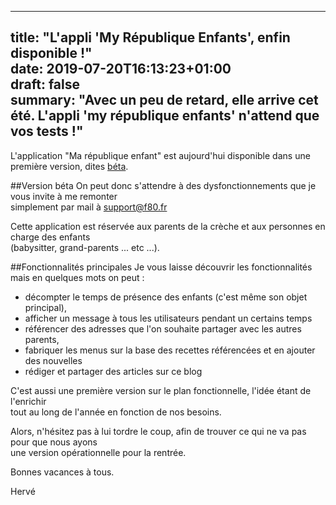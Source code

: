 
---  
title: "L'appli 'My République Enfants', enfin disponible !"  
date: 2019-07-20T16:13:23+01:00  
draft: false  
summary: "Avec un peu de retard, elle arrive cet été. L'appli 'my république enfants' n'attend que vos tests !"
--- 

L'application "Ma république enfant" est aujourd'hui disponible dans une première version, dites [béta](https://creche.appspot.com).   

##Version béta
On peut donc s'attendre à des dysfonctionnements que je vous invite à me remonter  
simplement par mail à [support@f80.fr](mailto:support@f80.fr)  
  
  
Cette application est réservée aux parents de la crèche et aux personnes en charge des enfants  
(babysitter, grand-parents ... etc ...).  
  
##Fonctionnalités principales
Je vous laisse découvrir les fonctionnalités mais en quelques mots on peut :  
 - décompter le temps de présence des enfants (c'est même son objet principal),  
 - afficher un message à tous les utilisateurs pendant un certains temps  
 - référencer des adresses que l'on souhaite partager avec les autres parents,
 - fabriquer les menus sur la base des recettes référencées et en ajouter des nouvelles  
 - rédiger et partager des articles sur ce blog  
  
    
C'est aussi une première version sur le plan fonctionnelle, l'idée étant de l'enrichir   
tout au long de l'année en fonction de nos besoins.  
  
  
Alors, n'hésitez pas à lui tordre le coup, afin de trouver ce qui ne va pas pour que nous ayons  
une version opérationnelle pour la rentrée.  
  
Bonnes vacances à tous.  
  
Hervé